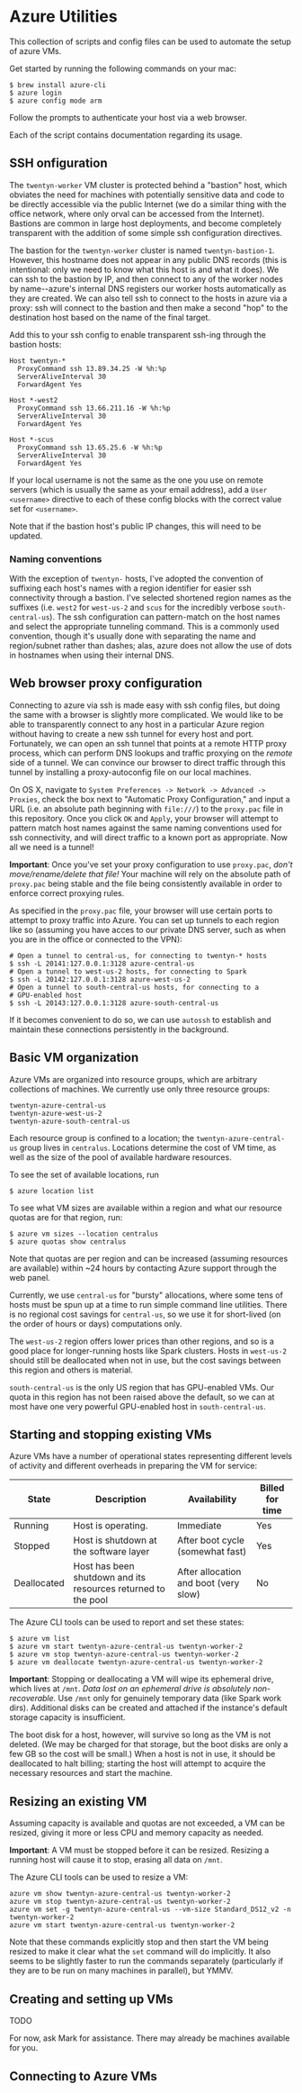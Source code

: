 # Azure Utilities

This collection of scripts and config files can be used to automate the setup of azure VMs.

Get started by running the following commands on your mac:
```Shell
$ brew install azure-cli
$ azure login
$ azure config mode arm
```
Follow the prompts to authenticate your host via a web browser.

Each of the script contains documentation regarding its usage.


## SSH onfiguration

The `twentyn-worker` VM cluster is protected behind a "bastion" host,
which obviates the need for machines with potentially sensitive data
and code to be directly accessible via the public Internet (we do a
similar thing with the office network, where only orval can be
accessed from the Internet).  Bastions are common in large host
deployments, and become completely transparent with the addition of
some simple ssh configuration directives.

The bastion for the `twentyn-worker` cluster is named
`twentyn-bastion-1`.  However, this hostname does not appear in any
public DNS records (this is intentional: only we need to know what
this host is and what it does).  We can ssh to the bastion by IP, and
then connect to any of the worker nodes by name--azure's internal DNS
registers our worker hosts automatically as they are created.  We can
also tell ssh to connect to the hosts in azure via a proxy: ssh will
connect to the bastion and then make a second "hop" to the destination
host based on the name of the final target.

Add this to your ssh config to enable transparent ssh-ing through the bastion hosts:
```
Host twentyn-*
  ProxyCommand ssh 13.89.34.25 -W %h:%p
  ServerAliveInterval 30
  ForwardAgent Yes

Host *-west2
  ProxyCommand ssh 13.66.211.16 -W %h:%p
  ServerAliveInterval 30
  ForwardAgent Yes

Host *-scus
  ProxyCommand ssh 13.65.25.6 -W %h:%p
  ServerAliveInterval 30
  ForwardAgent Yes
```

If your local username is not the same as the one you use on remote
servers (which is usually the same as your email address), add a
`User <username>` directive to each of these config blocks with the
correct value set for `<username>`.

Note that if the bastion host's public IP changes, this will need to
be updated.

### Naming conventions

With the exception of `twentyn-` hosts, I've adopted the convention of
suffixing each host's names with a region identifier for easier ssh
connectivity through a bastion.  I've selected shortened region names
as the suffixes (i.e. `west2` for `west-us-2` and `scus` for the
incredibly verbose `south-central-us`).  The ssh configuration can
pattern-match on the host names and select the appropriate tunneling
command.  This is a commonly used convention, though it's usually done
with separating the name and region/subnet rather than dashes; alas,
azure does not allow the use of dots in hostnames when using their
internal DNS.

## Web browser proxy configuration

Connecting to azure via ssh is made easy with ssh config files, but
doing the same with a browser is slightly more complicated.  We would
like to be able to transparently connect to any host in a particular
Azure region without having to create a new ssh tunnel for every host
and port.  Fortunately, we can open an ssh tunnel that points at a
remote HTTP proxy process, which can perform DNS lookups and traffic
proxying on the *remote* side of a tunnel.  We can convince our
browser to direct traffic through this tunnel by installing a
proxy-autoconfig file on our local machines.

On OS X, navigate to `System Preferences -> Network -> Advanced -> Proxies`,
check the box next to "Automatic Proxy Configuration," and input a URL
(i.e. an absolute path beginning with `file:///`) to the `proxy.pac`
file in this repository.  Once you click `OK` and `Apply`, your
browser will attempt to pattern match host names against the same
naming conventions used for ssh connectivity, and will direct traffic
to a known port as appropriate.  Now all we need is a tunnel!

**Important**: Once you've set your proxy configuration to use
`proxy.pac`, *don't move/rename/delete that file!* Your machine will
rely on the absolute path of `proxy.pac` being stable and the file
being consistently available in order to enforce correct proxying
rules.

As specified in the `proxy.pac` file, your browser will use certain
ports to attempt to proxy traffic into Azure.  You can set up tunnels
to each region like so (assuming you have acces to our private DNS
server, such as when you are in the office or connected to the VPN):
```
# Open a tunnel to central-us, for connecting to twentyn-* hosts
$ ssh -L 20141:127.0.0.1:3128 azure-central-us
# Open a tunnel to west-us-2 hosts, for connecting to Spark
$ ssh -L 20142:127.0.0.1:3128 azure-west-us-2
# Open a tunnel to south-central-us hosts, for connecting to a
# GPU-enabled host
$ ssh -L 20143:127.0.0.1:3128 azure-south-central-us
```

If it becomes convenient to do so, we can use `autossh` to establish
and maintain these connections persistently in the background.

## Basic VM organization

Azure VMs are organized into resource groups, which are arbitrary
collections of machines.  We currently use only three resource groups:
```
twentyn-azure-central-us
twentyn-azure-west-us-2
twentyn-azure-south-central-us
```

Each resource group is confined to a location; the
`twentyn-azure-central-us` group lives in `centralus`.  Locations
determine the cost of VM time, as well as the size of the pool of
available hardware resources.

To see the set of available locations, run
```
$ azure location list
```

To see what VM sizes are available within a region and what our
resource quotas are for that region, run:
```
$ azure vm sizes --location centralus
$ azure quotas show centralus
```

Note that quotas are per region and can be increased (assuming
resources are available) within ~24 hours by contacting Azure support
through the web panel.

Currently, we use `central-us` for "bursty" allocations, where some
tens of hosts must be spun up at a time to run simple command line
utilities.  There is no regional cost savings for `central-us`, so we
use it for short-lived (on the order of hours or days) computations
only.

The `west-us-2` region offers lower prices than other regions, and so
is a good place for longer-running hosts like Spark clusters.  Hosts
in `west-us-2` should still be deallocated when not in use, but the
cost savings between this region and others is material.

`south-central-us` is the only US region that has GPU-enabled VMs.
Our quota in this region has not been raised above the default, so we
can at most have one very powerful GPU-enabled host in `south-central-us`.

## Starting and stopping existing VMs

Azure VMs have a number of operational states representing different
levels of activity and different overheads in preparing the VM for
service:

State | Description | Availability | Billed for time
--- | --- | --- | ---
Running | Host is operating. | Immediate | Yes
Stopped | Host is shutdown at the software layer | After boot cycle (somewhat fast) | Yes
Deallocated | Host has been shutdown and its resources returned to the pool | After allocation and boot (very slow) | No

The Azure CLI tools can be used to report and set these states:
```
$ azure vm list
$ azure vm start twentyn-azure-central-us twentyn-worker-2
$ azure vm stop twentyn-azure-central-us twentyn-worker-2
$ azure vm deallocate twentyn-azure-central-us twentyn-worker-2
```

**Important**: Stopping or deallocating a VM will wipe its ephemeral
drive, which lives at `/mnt`.  *Data lost on an ephemeral drive is
absolutely non-recoverable.* Use `/mnt` only for genuinely temporary
data (like Spark work dirs).  Additional disks can be created and
attached if the instance's default storage capacity is insufficient.

The boot disk for a host, however, will survive so long as the VM is
not deleted.  (We may be charged for that storage, but the boot disks
are only a few GB so the cost will be small.)  When a host is not in
use, it should be deallocated to halt billing; starting the host will
attempt to acquire the necessary resources and start the machine.

## Resizing an existing VM

Assuming capacity is available and quotas are not exceeded, a VM can
be resized, giving it more or less CPU and memory capacity as needed.

**Important**: A VM must be stopped before it can be resized.
Resizing a running host will cause it to stop, erasing all data on
`/mnt`.

The Azure CLI tools can be used to resize a VM:
```
azure vm show twentyn-azure-central-us twentyn-worker-2
azure vm stop twentyn-azure-central-us twentyn-worker-2
azure vm set -g twentyn-azure-central-us --vm-size Standard_DS12_v2 -n twentyn-worker-2
azure vm start twentyn-azure-central-us twentyn-worker-2
```

Note that these commands explicitly stop and then start the VM being
resized to make it clear what the `set` command will do implicitly.
It also seems to be slightly faster to run the commands separately
(particularly if they are to be run on many machines in parallel), but
YMMV.

## Creating and setting up VMs

TODO

For now, ask Mark for assistance.  There may already be machines available for you.

## Connecting to Azure VMs
